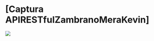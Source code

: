 # [Captura APIRESTfulZambranoMeraKevin]
![](https://cdn.discordapp.com/attachments/852694133772124160/1130658610855297135/image.png)
